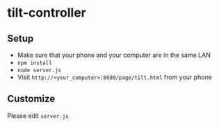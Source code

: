 # tilt-controller

## Setup

- Make sure that your phone and your computer are in the same LAN
- `npm install`
- `node server.js`
- Visit `http://<your_computer>:8080/page/tilt.html` from your phone

## Customize

Please edit `server.js`